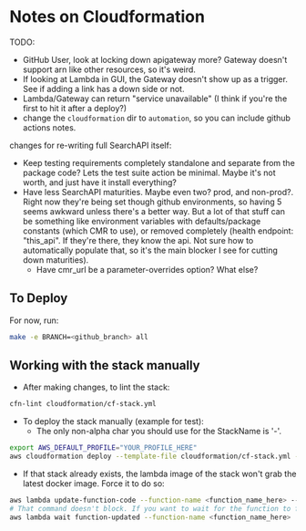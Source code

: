# Notes on Cloudformation

TODO:


- GitHub User, look at locking down apigateway more? Gateway doesn't support arn like other resources, so it's weird.
- If looking at Lambda in GUI, the Gateway doesn't show up as a trigger. See if adding a link has a down side or not.
- Lambda/Gateway can return "service unavailable" (I think if you're the first to hit it after a deploy?)
- change the `cloudformation` dir to `automation`, so you can include github actions notes.

changes for re-writing full SearchAPI itself:

- Keep testing requirements completely standalone and separate from the package code? Lets the test suite action be minimal. Maybe it's not worth, and just have it install everything?
- Have less SearchAPI maturities. Maybe even two? prod, and non-prod?. Right now they're being set though github environments, so having 5 seems awkward unless there's a better way. But a lot of that stuff can be something like environment variables with defaults/package constants (which CMR to use), or removed completely (health endpoint: "this_api". If they're there, they know the api. Not sure how to automatically populate that, so it's the main blocker I see for cutting down maturities).
  - Have cmr_url be a parameter-overrides option? What else?

## To Deploy

For now, run:

```bash
make -e BRANCH=<github_branch> all
```

## Working with the stack manually

- After making changes, to lint the stack:

```bash
cfn-lint cloudformation/cf-stack.yml
```

- To deploy the stack manually (example for test):
  - The only non-alpha char you should use for the StackName is '-'.

```bash
export AWS_DEFAULT_PROFILE="YOUR_PROFILE_HERE"
aws cloudformation deploy --template-file cloudformation/cf-stack.yml --capabilities CAPABILITY_IAM --stack-name SearchAPI-test --parameter-overrides LambdaDockerRegistry="public.ecr.aws/asf-discovery" GitHubBranch=test
```

- If that stack already exists, the lambda image of the stack won't grab the latest docker image. Force it to do so:

```bash
aws lambda update-function-code --function-name <function_name_here> --image-uri <same_as_LambdaDockerImage_above>
# That command doesn't block. If you want to wait for the function to finish updating to continue:
aws lambda wait function-updated --function-name <function_name_here>
```


